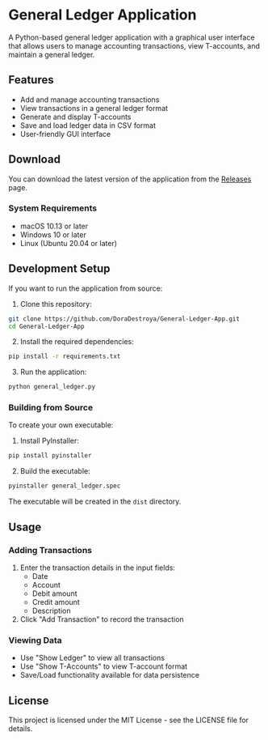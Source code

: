 # General Ledger Application

A Python-based general ledger application with a graphical user interface that allows users to manage accounting transactions, view T-accounts, and maintain a general ledger.

## Features

- Add and manage accounting transactions
- View transactions in a general ledger format
- Generate and display T-accounts
- Save and load ledger data in CSV format
- User-friendly GUI interface

## Download

You can download the latest version of the application from the [Releases](https://github.com/DoraDestroya/General-Ledger-App/releases) page.

### System Requirements
- macOS 10.13 or later
- Windows 10 or later
- Linux (Ubuntu 20.04 or later)

## Development Setup

If you want to run the application from source:

1. Clone this repository:
```bash
git clone https://github.com/DoraDestroya/General-Ledger-App.git
cd General-Ledger-App
```

2. Install the required dependencies:
```bash
pip install -r requirements.txt
```

3. Run the application:
```bash
python general_ledger.py
```

### Building from Source

To create your own executable:

1. Install PyInstaller:
```bash
pip install pyinstaller
```

2. Build the executable:
```bash
pyinstaller general_ledger.spec
```

The executable will be created in the `dist` directory.

## Usage

### Adding Transactions
1. Enter the transaction details in the input fields:
   - Date
   - Account
   - Debit amount
   - Credit amount
   - Description
2. Click "Add Transaction" to record the transaction

### Viewing Data
- Use "Show Ledger" to view all transactions
- Use "Show T-Accounts" to view T-account format
- Save/Load functionality available for data persistence

## License

This project is licensed under the MIT License - see the LICENSE file for details.